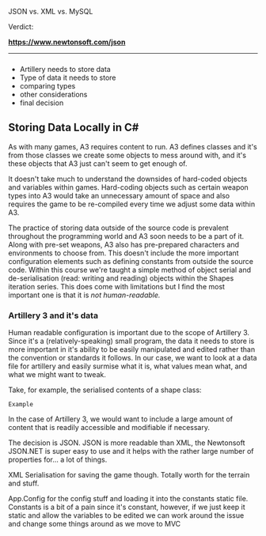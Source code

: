 JSON vs. XML vs. MySQL

Verdict:

**https://www.newtonsoft.com/json**

---

### 

* Artillery needs to store data
* Type of data it needs to store
* comparing types
* other considerations
* final decision



## Storing Data Locally in C#

As with many games, A3 requires content to run. A3 defines classes and it's from those classes we create some objects to mess around with, and it's these objects that A3 just can't seem to get enough of.

It doesn't take much to understand the downsides of hard-coded objects and variables within games. Hard-coding objects such as certain weapon types into A3 would take an unnecessary amount of space and also requires the game to be re-compiled every time we adjust some data within A3. 

The practice of storing data outside of the source code is prevalent throughout the programming world and A3 soon needs to be a part of it. Along with pre-set weapons, A3 also has pre-prepared characters and environments to choose from. This doesn't include the more important configuration elements such as defining constants from outside the source code. Within this course we're taught a simple method of object serial and de-serialisation (read: writing and reading) objects within the Shapes iteration series. This does come with limitations but I find the most important one is that it is *not human-readable.*

### Artillery 3 and it's data

Human readable configuration is important due to the scope of Artillery 3. Since it's a (relatively-speaking) small program, the data it needs to store is more important in it's ability to be easily manipulated and edited rather than the convention or standards it follows. In our case, we want to look at a data file for artillery and easily surmise what it is, what values mean what, and what we might want to tweak.

Take, for example, the serialised contents of a shape class:

``` 
Example
```



In the case of Artillery 3, we would want to include a large amount of content that is readily accessible and modifiable if necessary. 





The decision is JSON. JSON is more readable than XML, the Newtonsoft JSON.NET is super easy to use and it helps with the rather large number of properties for... a lot of things.



XML Serialisation for saving the game though. Totally worth for the terrain and stuff.



App.Config for the config stuff and loading it into the constants static file. Constants is a bit of a pain  since it's constant, however, if we just keep it static and allow the variables to be edited we can work around the issue and change some things around as we move to MVC